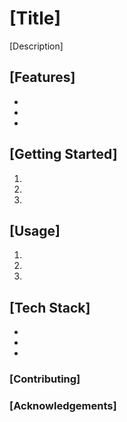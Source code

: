 # [Title]

[Description]

## [Features]
-
-
-

## [Getting Started]
1. 
2. 
3.

## [Usage]
1.
2.
3.

## [Tech Stack]
- 
-
-

### [Contributing]

### [Acknowledgements]
